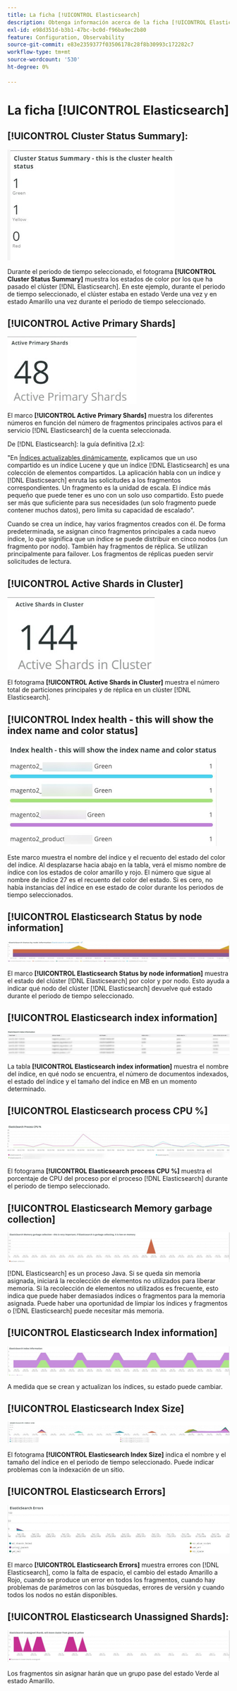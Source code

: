 ```yaml
---
title: La ficha [!UICONTROL Elasticsearch]
description: Obtenga información acerca de la ficha [!UICONTROL Elasticsearch] de  [!DNL Observation for Adobe Commerce].
exl-id: e98d351d-b3b1-47bc-bc0d-f96ba9ec2b80
feature: Configuration, Observability
source-git-commit: e83e2359377f03506178c28f8b30993c172282c7
workflow-type: tm+mt
source-wordcount: '530'
ht-degree: 0%

---
```


# La ficha [!UICONTROL Elasticsearch]

## [!UICONTROL Cluster Status Summary]:

![Resumen del estado del clúster](../../assets/tools/cluster-status-summary.jpg)

Durante el periodo de tiempo seleccionado, el fotograma **[!UICONTROL Cluster Status Summary]** muestra los estados de color por los que ha pasado el clúster [!DNL Elasticsearch]. En este ejemplo, durante el periodo de tiempo seleccionado, el clúster estaba en estado Verde una vez y en estado Amarillo una vez durante el periodo de tiempo seleccionado.

## [!UICONTROL Active Primary Shards]

![Recursos compartidos principales activos](../../assets/tools/active-primary-shards.jpg)

El marco **[!UICONTROL Active Primary Shards]** muestra los diferentes números en función del número de fragmentos principales activos para el servicio [!DNL Elasticsearch] de la cuenta seleccionada.

De [!DNL Elasticsearch]: la guía definitiva [2.x]:

&quot;En [Índices actualizables dinámicamente](https://www.elastic.co/guide/en/elasticsearch/guide/2.x/dynamic-indices.html), explicamos que un uso compartido es un índice Lucene y que un índice [!DNL Elasticsearch] es una colección de elementos compartidos. La aplicación habla con un índice y [!DNL Elasticsearch] enruta las solicitudes a los fragmentos correspondientes. Un fragmento es la unidad de escala. El índice más pequeño que puede tener es uno con un solo uso compartido. Esto puede ser más que suficiente para sus necesidades (un solo fragmento puede contener muchos datos), pero limita su capacidad de escalado&quot;.

Cuando se crea un índice, hay varios fragmentos creados con él. De forma predeterminada, se asignan cinco fragmentos principales a cada nuevo índice, lo que significa que un índice se puede distribuir en cinco nodos (un fragmento por nodo). También hay fragmentos de réplica. Se utilizan principalmente para failover. Los fragmentos de réplicas pueden servir solicitudes de lectura.

## [!UICONTROL Active Shards in Cluster]

![Recursos compartidos activos en el clúster](../../assets/tools/active-shards-in-cluster.jpg)

El fotograma **[!UICONTROL Active Shards in Cluster]** muestra el número total de particiones principales y de réplica en un clúster [!DNL Elasticsearch].

## [!UICONTROL Index health - this will show the index name and color status]

![Estado del índice](../../assets/tools/index-health.jpg)

Este marco muestra el nombre del índice y el recuento del estado del color del índice. Al desplazarse hacia abajo en la tabla, verá el mismo nombre de índice con los estados de color amarillo y rojo. El número que sigue al nombre de índice 27 es el recuento del color del estado. Si es cero, no había instancias del índice en ese estado de color durante los periodos de tiempo seleccionados.

## [!UICONTROL Elasticsearch Status by node information]

![Estado del Elasticsearch](../../assets/tools/elasticsearch-status-by-node.jpg)

El marco **[!UICONTROL Elasticsearch Status by node information]** muestra el estado del clúster [!DNL Elasticsearch] por color y por nodo. Esto ayuda a indicar qué nodo del clúster [!DNL Elasticsearch] devuelve qué estado durante el periodo de tiempo seleccionado.

## [!UICONTROL Elasticsearch index information]

![Información del índice del Elasticsearch](../../assets/tools/elasticsearch-tab-elasticsearch-index-information-image-1.jpg)

La tabla **[!UICONTROL Elasticsearch index information]** muestra el nombre del índice, en qué nodo se encuentra, el número de documentos indexados, el estado del índice y el tamaño del índice en MB en un momento determinado.

## [!UICONTROL Elasticsearch process CPU %]

![CPU de proceso de Elasticsearch](../../assets/tools/elasticsearch-process-cpu.jpg)

El fotograma **[!UICONTROL Elasticsearch process CPU %]** muestra el porcentaje de CPU del proceso por el proceso [!DNL Elasticsearch] durante el periodo de tiempo seleccionado.

## [!UICONTROL Elasticsearch Memory garbage collection]

![Basura de memoria Elasticsearch](../../assets/tools/elasticsearch-memory-garbage.jpg)

[!DNL Elasticsearch] es un proceso Java. Si se queda sin memoria asignada, iniciará la recolección de elementos no utilizados para liberar memoria. Si la recolección de elementos no utilizados es frecuente, esto indica que puede haber demasiados índices o fragmentos para la memoria asignada. Puede haber una oportunidad de limpiar los índices y fragmentos o [!DNL Elasticsearch] puede necesitar más memoria.

## [!UICONTROL Elasticsearch Index information]

![Información del índice de Elasticsearch](../../assets/tools/elasticsearch-index-information-2.jpg)

A medida que se crean y actualizan los índices, su estado puede cambiar.

## [!UICONTROL Elasticsearch Index Size]

![Tamaño de índice del Elasticsearch](../../assets/tools/elasticsearch-index-size.jpg)

El fotograma **[!UICONTROL Elasticsearch Index Size]** indica el nombre y el tamaño del índice en el periodo de tiempo seleccionado. Puede indicar problemas con la indexación de un sitio.

## [!UICONTROL Elasticsearch Errors]

![Errores Del Elasticsearch](../../assets/tools/elasticsearch-tab-elasticsearch-errors.jpg)

El marco **[!UICONTROL Elasticsearch Errors]** muestra errores con [!DNL Elasticsearch], como la falta de espacio, el cambio del estado Amarillo a Rojo, cuando se produce un error en todos los fragmentos, cuando hay problemas de parámetros con las búsquedas, errores de versión y cuando todos los nodos no están disponibles.

## [!UICONTROL Elasticsearch Unassigned Shards]:

![Recursos compartidos sin asignar de Elasticsearch](../../assets/tools/elasticsearch-unassigned-shards.jpg)

Los fragmentos sin asignar harán que un grupo pase del estado Verde al estado Amarillo.
